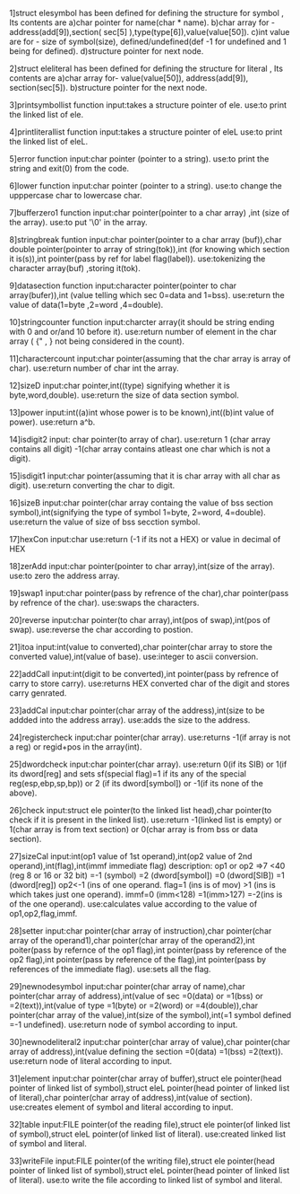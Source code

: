 

1]struct elesymbol has been defined for defining the structure for symbol , Its contents are
a)char pointer for name(char * name).
b)char array for - address(add[9]),section( sec[5] ),type(type[6]),value(value[50]).
c)int value are for - size of symbol(size), defined/undefined(def -1 for undefined and 1 being for defined).
d)structure pointer for next node.

2]struct eleliteral has been defined for defining the structure for literal , Its contents are
a)char array for- value(value[50]), address(add[9]), section(sec[5]).
b)structure pointer for the next node.

3]printsymbollist function
input:takes a structure pointer of ele.
use:to print the linked list of ele.

4]printliterallist function
input:takes a structure pointer of eleL
use:to print the linked list of eleL.

5]error function
input:char pointer (pointer to a string).
use:to print the string and exit(0) from the code.

6]lower function
input:char pointer (pointer to a string).
use:to change the upppercase char to lowercase char.

7]bufferzero1 function
input:char pointer(pointer to a char array) ,int (size of the array).
use:to put '\0' in the array.

8]stringbreak funtion
input:char  pointer(pointer to a char array (buf)),char double pointer(pointer to array of string(tok)),int (for knowing which section it is(s)),int pointer(pass by ref for label flag(label)).
use:tokenizing the character array(buf) ,storing it(tok).

9]datasection function
input:character pointer(pointer to char array(bufer)),int (value telling which sec 0=data and 1=bss).
use:return the value of data(1=byte ,2=word ,4=double).

10]stringcounter function
input:charcter array(it should be string ending with 0 and or/and 10 before it).
use:return number of element in the char array ( {" , } not being considered in the count).

11]charactercount
input:char pointer(assuming that the char array is array of char).
use:return number of char int the array.

12]sizeD
input:char pointer,int((type) signifying whether it is byte,word,double).
use:return the size of data section symbol.

13]power
input:int((a)int whose power is to be known),int((b)int value of power).
use:return a^b.

14]isdigit2
input: char pointer(to array of char).
use:return 1 (char array contains all digit) -1(char array contains atleast one char which is not a digit).

15]isdigit1
input:char pointer(assuming that it is char array with all char as digit).
use:return converting the char to digit.

16]sizeB
input:char pointer(char array containg the value of bss section symbol),int(signifying the type of symbol 1=byte, 2=word, 4=double).
use:return the value of size of bss secction symbol.

17]hexCon
input:char
use:return (-1 if its not a HEX) or value in decimal of HEX

18]zerAdd
input:char pointer(pointer to char array),int(size of the array).
use:to zero the address array.

19]swap1
input:char pointer(pass by refrence of the char),char pointer(pass by refrence of the char).
use:swaps the characters.

20]reverse
input:char pointer(to char array),int(pos of swap),int(pos of swap).
use:reverse the char according to postion.

21]itoa
input:int(value to converted),char pointer(char array to store the converted value),int(value of base).
use:integer to ascii conversion.

22]addCall
input:int(digit to be converted),int pointer(pass by refrence of carry to store carry).
use:returns HEX converted char of the digit and stores carry genrated.

23]addCal
input:char pointer(char array of the address),int(size to be addded into the address array).
use:adds the size to the address.

24]registercheck
input:char pointer(char array).
use:returns -1(if array is not a reg) or regid+pos in the array(int).

25]dwordcheck
input:char pointer(char array).
use:return 0(if its SIB) or 1(if its dword[reg] and sets sf(special flag)=1 if its any of the special reg(esp,ebp,sp,bp)) or 2 (if its dword[symbol]) or -1(if its none of the above).

26]check
input:struct ele pointer(to the linked list head),char pointer(to check if it is present in the linked list).
use:return -1(linked list is empty) or 1(char array is from text section) or 0(char array is from bss or data section).

27]sizeCal
input:int(op1 value of 1st operand),int(op2 value of 2nd operand),int(flag),int(immf immediate flag)
description:
	op1 or op2 =>7 <40 (reg 8 or 16 or 32 bit) =-1 (symbol) =2 (dword[symbol]) =0 (dword[SIB]) =1 (dword[reg]) op2<-1 (ins of one operand.
	flag=1 (ins is of mov) >1 (ins is which takes just one operand).
	immf=0 (imm<128) =1(imm>127) =-2(ins is of the one operand).
use:calculates value according to the value of op1,op2,flag,immf.

28]setter
input:char pointer(char array of instruction),char pointer(char array of the operand1),char pointer(char array of the operand2),int poiter(pass by refernce of the op1 flag),int pointer(pass by reference of the op2 flag),int pointer(pass by reference of the flag),int pointer(pass by references of the immediate flag).
use:sets all the flag.

29]newnodesymbol
input:char pointer(char array of name),char pointer(char array of address),int(value of sec =0(data) or =1(bss) or =2(text)),int(value of type =1(byte) or =2(word) or =4(double)),char pointer(char array of the value),int(size of the symbol),int(=1 symbol defined =-1 undefined).
use:return node of symbol according to input.

30]newnodeliteral2
input:char pointer(char array of value),char pointer(char array of address),int(value defining the section =0(data) =1(bss) =2(text)).
use:return node of literal according to input.

31]element
input:char pointer(char array of buffer),struct ele pointer(head pointer of linked list of symbol),struct eleL pointer(head pointer of linked list of literal),char pointer(char array of address),int(value of section).
use:creates element of symbol and literal according to input.

32]table
input:FILE pointer(of the reading file),struct ele pointer(of linked list of symbol),struct eleL pointer(of linked list of literal).
use:created linked list of symbol and literal.

33]writeFile
input:FILE pointer(of the writing file),struct ele pointer(head pointer of linked list of symbol),struct eleL pointer(head pointer of linked list of literal).
use:to write the file according to linked list of symbol and literal.
